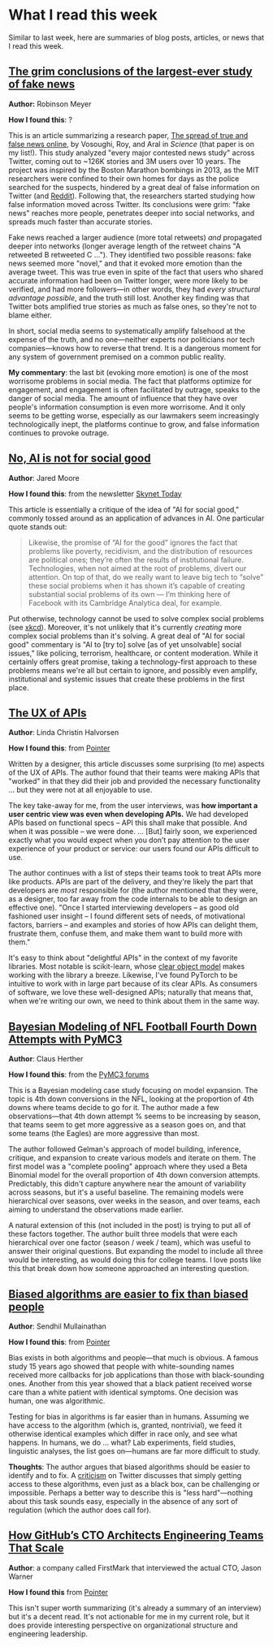 <!-- date: 2019-12-14 -->
# What I read this week
Similar to last week, here are summaries of blog posts, articles, or news that I read this week.

## [The grim conclusions of the largest-ever study of fake news](https://www.theatlantic.com/technology/archive/2018/03/largest-study-ever-fake-news-mit-twitter/555104/)
**Author:** Robinson Meyer

**How I found this**: ?

This is an article summarizing a research paper, [The spread of true and false news online](http://science.sciencemag.org/cgi/doi/10.1126/science.aap9559), by Vosoughi, Roy, and Aral in *Science* (that paper is on my list!). This study analyzed "every major contested news study" across Twitter, coming out to ~126K stories and 3M users over 10 years. The project was inspired by the Boston Marathon bombings in 2013, as the MIT researchers were confined to their own homes for days as the police searched for the suspects, hindered by a great deal of false information on Twitter (and [Reddit](https://www.theatlantic.com/national/archive/2013/04/reddit-find-boston-bombers-founder-interview/315987/)). Following that, the researchers started studying how false information moved across Twitter. Its conclusions were grim: "fake news" reaches more people, penetrates deeper into social networks, and spreads much faster than accurate stories. 

Fake news reached a larger audience (more total retweets) *and* propagated deeper into networks (longer average length of the retweet chains "A retweeted B retweeted C ..."). They identified two possible reasons: fake news seemed more "novel," and that it evoked more emotion than the average tweet. This was true even in spite of the fact that users who shared accurate information had been on Twitter longer, were more likely to be verified, and had more followers—in other words, they had *every structural advantage possible*, and the truth still lost. Another key finding was that Twitter bots amplified true stories as much as false ones, so they're not to blame either.

In short, social media seems to systematically amplify falsehood at the expense of the truth, and no one—neither experts nor politicians nor tech companies—knows how to reverse that trend. It is a dangerous moment for any system of government premised on a common public reality.

**My commentary**: the last bit (evoking more emotion) is one of the most worrisome problems in social media. The fact that platforms optimize for engagement, and engagement is often facilitated by outrage, speaks to the danger of social media. The amount of influence that they have over people's information consumption is even more worrisome. And it only seems to be getting worse, especially as our lawmakers seem increasingly technologically inept, the platforms continue to grow, and false information continues to provoke outrage.

## [No, AI is not for social good](https://venturebeat.com/2019/11/23/no-ai-is-not-for-social-good/)
**Author**: Jared Moore

**How I found this**: from the newsletter [Skynet Today](https://www.skynettoday.com/)

This article is essentially a critique of the idea of "AI for social good," commonly tossed around as an application of advances in AI. One particular quote stands out:

> Likewise, the promise of “AI for the good” ignores the fact that problems like poverty, recidivism, and the distribution of resources are political ones; they’re often the results of institutional failure. Technologies, when not aimed at the root of problems, divert our attention. On top of that, do we really want to leave big tech to “solve” these social problems when it has shown it’s capable of creating substantial social problems of its own — I’m thinking here of Facebook with its Cambridge Analytica deal, for example.

Put otherwise, technology cannot be used to solve complex social problems (see [xkcd](https://xkcd.com/1831/)). Moreover, it's not unlikely that it's currently *creating* more complex social problems than it's solving. A great deal of "AI for social good" commentary is "AI to [try to] solve [as of yet unsolvable] social issues," like policing, terrorism, healthcare, or content moderation. While it certainly offers great promise, taking a technology-first approach to these problems means we're all but certain to ignore, and possibly even amplify, institutional and systemic issues that create these problems in the first place. 

## [The UX of APIs](https://ux.christmas/2019/11)
**Author**: Linda Christin Halvorsen

**How I found this**: from [Pointer](https://pointer.io)

Written by a designer, this article discusses some surprising (to me) aspects of the UX of APIs. The author found that their teams were making APIs that "worked" in that they did their job and provided the necessary functionality ... but they were not at all enjoyable to use.

The key take-away for me, from the user interviews, was **how important a user centric view was even when developing APIs.** We had developed APIs based on functional specs – API this shall make that possible. And when it was possible – we were done. ... [But] fairly soon, we experienced exactly what you would expect when you don’t pay attention to the user experience of your product or service: our users found our APIs difficult to use.

The author continues with a list of steps their teams took to treat APIs more like products. APIs are part of the delivery, and they're likely the part that developers are *most* responsible for (the author mentioned that they were, as a designer, too far away from the code internals to be able to design an effective one). "Once I started interviewing developers – as good old fashioned user insight – I found different sets of needs, of motivational factors, barriers – and examples and stories of how APIs can delight them, frustrate them, confuse them, and make them want to build more with them."

It's easy to think about "delightful APIs" in the context of my favorite libraries. Most notable is scikit-learn, whose [clear object model](https://scikit-learn.org/stable/modules/classes.html) makes working with the library a breeze. Likewise, I've found PyTorch to be intuitive to work with in large part because of its clear APIs. As consumers of software, we love these well-designed APIs; naturally that means that, when we're writing our own, we need to think about them in the same way.

## [Bayesian Modeling of NFL Football Fourth Down Attempts with PyMC3](https://calogica.com/pymc3/python/2019/12/08/nfl-4thdown-attempts.html)
**Author**: Claus Herther

**How I found this**: from the [PyMC3 forums](https://discourse.pymc.io/t/bayesian-modeling-of-nfl-football-fourth-down-attempts-with-pymc3/4198)

This is a Bayesian modeling case study focusing on model expansion. The topic is 4th down conversions in the NFL, looking at the proportion of 4th downs where teams decide to go for it. The author made a few observations—that 4th down attempt % seems to be increasing by season, that teams seem to get more aggressive as a season goes on, and that some teams (the Eagles) are more aggressive than most. 

The author followed Gelman's approach of model building, inference, critique, and expansion to create various models and iterate on them. The first model was a "complete pooling" approach where they used a Beta Binomial model for the overall proportion of 4th down conversion attempts. Predictably, this didn't capture anywhere near the amount of variability across seasons, but it's a useful baseline. The remaining models were hierarchical over seasons, over weeks in the season, and over teams, each aiming to understand the observations made earlier.

A natural extension of this (not included in the post) is trying to put all of these factors together. The author built three models that were each hierarchical over one factor (season / week / team), which was useful to answer their original questions. But expanding the model to include all three would be interesting, as would doing this for college teams. I love posts like this that break down how someone approached an interesting question.

## [Biased algorithms are easier to fix than biased people](https://www.nytimes.com/2019/12/06/business/algorithm-bias-fix.html) 

**Author**: Sendhil Mullainathan

**How I found this**: from [Pointer](https://pointer.io)

Bias exists in both algorithms and people—that much is obvious. A famous study 15 years ago showed that people with white-sounding names received more callbacks for job applications than those with black-sounding ones. Another from this year showed that a black patient received worse care than a white patient with identical symptoms. One decision was human, one was algorithmic. 

Testing for bias in algorithms is far easier than in humans. Assuming we have access to the algorithm (which is, granted, nontrivial), we feed it otherwise identical examples which differ in race only, and see what happens. In humans, we do ... what? Lab experiments, field studies, linguistic analyses, the list goes on—humans are far more difficult to study.

**Thoughts**: The author argues that biased algorithms should be easier to identify and to fix. A [criticism](https://twitter.com/felixsalmon/status/1204032018406883328) on Twitter discusses that simply getting access to these algorithms, even just as a black box, can be challenging or impossible. Perhaps a better way to describe this is "less hard"—nothing about this task sounds easy, especially in the absence of any sort of regulation (which the author does call for).

## [How GitHub’s CTO Architects Engineering Teams That Scale](https://medium.com/@FirstMark/githubs-cto-on-architecting-engineering-teams-that-scale-cb79dd6132ae)
**Author**: a company called FirstMark that interviewed the actual CTO, Jason Warner

**How I found this** from [Pointer](https://pointer.io)

This isn't super worth summarizing (it's already a summary of an interview) but it's a decent read. It's not actionable for me in my current role, but it does provide interesting perspective on organizational structure and engineering leadership.
